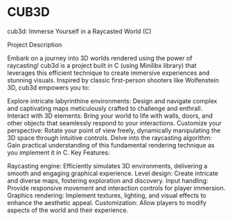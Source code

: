 # CUB3D

cub3d: Immerse Yourself in a Raycasted World (C)

Project Description

Embark on a journey into 3D worlds rendered using the power of raycasting! cub3d is a project built in C (using Minilibx library) that leverages this efficient technique to create immersive experiences and stunning visuals. Inspired by classic first-person shooters like Wolfenstein 3D, cub3d empowers you to:

Explore intricate labyrinthine environments: Design and navigate complex and captivating maps meticulously crafted to challenge and enthrall.
Interact with 3D elements: Bring your world to life with walls, doors, and other objects that seamlessly respond to your interactions.
Customize your perspective: Rotate your point of view freely, dynamically manipulating the 3D space through intuitive controls.
Delve into the raycasting algorithm: Gain practical understanding of this fundamental rendering technique as you implement it in C.
Key Features:

Raycasting engine: Efficiently simulates 3D environments, delivering a smooth and engaging graphical experience.
Level design: Create intricate and diverse maps, fostering exploration and discovery.
Input handling: Provide responsive movement and interaction controls for player immersion.
Graphics rendering: Implement textures, lighting, and visual effects to enhance the aesthetic appeal.
Customization: Allow players to modify aspects of the world and their experience.
